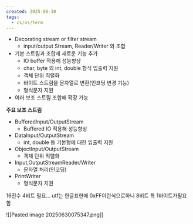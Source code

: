 ```yaml
---
created: 2025-06-30
tags:
  - cs/os/term
---
```

- Decorating stream or filter stream
	- input/output Stream, Reader/Writer 와 조합
- 기본 스트림과 조합새 새로운 기능 추가
	- IO buffer 적용해 성능향상
	- char, byte 외 int, double 형식 입출력 지원
	- 객체 단위 직렬화
	- 바이트 스트림을 문자열로 변환(인코딩 변경 기능)
	- 형식문자 지원
- 여러 보조 스트림 조합해 확장 가능

**주요 보조 스트림**
- BufferedInput/OutputStream
	- Buffered IO 적용해 성능향상
- DataInput/OutputStream
	-  int, double 등 기본형에 대한 입출력 지원
- ObjectInput/OutputStream
	- 객체 단위 직렬화
-  Input,OutputStreamReader/Writer
	- 문자열 처리(인코딩)
- PrintWriter
	- 형식문자 지원

16진수 4비트 필요... utf는 한글표현에 0xFF이런식으로하니 8비트 특 1바이트가필요함

![[Pasted image 20250630075347.png]]